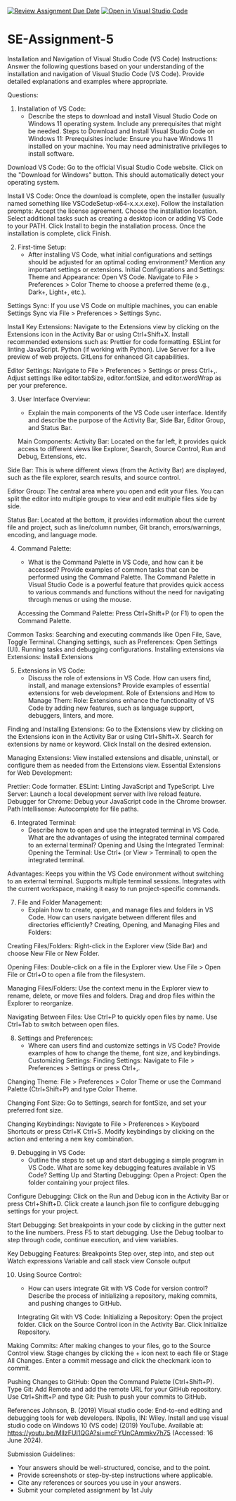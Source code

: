 [![Review Assignment Due Date](https://classroom.github.com/assets/deadline-readme-button-22041afd0340ce965d47ae6ef1cefeee28c7c493a6346c4f15d667ab976d596c.svg)](https://classroom.github.com/a/XoLGRbHq)
[![Open in Visual Studio Code](https://classroom.github.com/assets/open-in-vscode-2e0aaae1b6195c2367325f4f02e2d04e9abb55f0b24a779b69b11b9e10269abc.svg)](https://classroom.github.com/online_ide?assignment_repo_id=15284069&assignment_repo_type=AssignmentRepo)
# SE-Assignment-5
Installation and Navigation of Visual Studio Code (VS Code)
 Instructions:
Answer the following questions based on your understanding of the installation and navigation of Visual Studio Code (VS Code). Provide detailed explanations and examples where appropriate.

 Questions:

1. Installation of VS Code:
   - Describe the steps to download and install Visual Studio Code on Windows 11 operating system. Include any prerequisites that might be needed.
   Steps to Download and Install Visual Studio Code on Windows 11:
Prerequisites include:
Ensure you have Windows 11 installed on your machine.
You may need administrative privileges to install software.

Download VS Code:
Go to the official Visual Studio Code website.
Click on the "Download for Windows" button. This should automatically detect your operating system.

Install VS Code:
Once the download is complete, open the installer (usually named something like VSCodeSetup-x64-x.x.x.exe).
Follow the installation prompts:
Accept the license agreement.
Choose the installation location.
Select additional tasks such as creating a desktop icon or adding VS Code to your PATH.
Click Install to begin the installation process.
Once the installation is complete, click Finish.

2. First-time Setup:
   - After installing VS Code, what initial configurations and settings should be adjusted for an optimal coding environment? Mention any important settings or extensions.
   Initial Configurations and Settings:
Theme and Appearance:
Open VS Code.
Navigate to File > Preferences > Color Theme to choose a preferred theme (e.g., Dark+, Light+, etc.).

Settings Sync:
If you use VS Code on multiple machines, you can enable Settings Sync via File > Preferences > Settings Sync.

Install Key Extensions:
Navigate to the Extensions view by clicking on the Extensions icon in the Activity Bar or using Ctrl+Shift+X.
Install recommended extensions such as:
Prettier for code formatting.
ESLint for linting JavaScript.
Python (if working with Python).
Live Server for a live preview of web projects.
GitLens for enhanced Git capabilities.

Editor Settings:
Navigate to File > Preferences > Settings or press Ctrl+,.
Adjust settings like editor.tabSize, editor.fontSize, and editor.wordWrap as per your preference.

3. User Interface Overview:
   - Explain the main components of the VS Code user interface. Identify and describe the purpose of the Activity Bar, Side Bar, Editor Group, and Status Bar.

   Main Components:
Activity Bar:
Located on the far left, it provides quick access to different views like Explorer, Search, Source Control, Run and Debug, Extensions, etc.

Side Bar:
This is where different views (from the Activity Bar) are displayed, such as the file explorer, search results, and source control.

Editor Group:
The central area where you open and edit your files. You can split the editor into multiple groups to view and edit multiple files side by side.

Status Bar:
Located at the bottom, it provides information about the current file and project, such as line/column number, Git branch, errors/warnings, encoding, and language mode.

4. Command Palette:
   - What is the Command Palette in VS Code, and how can it be accessed? Provide examples of common tasks that can be performed using the Command Palette.
   The Command Palette in Visual Studio Code is a powerful feature that provides quick access to various commands and functions without the need for navigating through menus or using the mouse. 

   Accessing the Command Palette:
Press Ctrl+Shift+P (or F1) to open the Command Palette.

Common Tasks:
Searching and executing commands like Open File, Save, Toggle Terminal.
Changing settings, such as Preferences: Open Settings (UI).
Running tasks and debugging configurations.
Installing extensions via Extensions: Install Extensions

5. Extensions in VS Code:
   - Discuss the role of extensions in VS Code. How can users find, install, and manage extensions? Provide examples of essential extensions for web development.
   Role of Extensions and How to Manage Them:
Role:
Extensions enhance the functionality of VS Code by adding new features, such as language support, debuggers, linters, and more.

Finding and Installing Extensions:
Go to the Extensions view by clicking on the Extensions icon in the Activity Bar or using Ctrl+Shift+X.
Search for extensions by name or keyword.
Click Install on the desired extension.

Managing Extensions:
View installed extensions and disable, uninstall, or configure them as needed from the Extensions view.
Essential Extensions for Web Development:

Prettier: Code formatter.
ESLint: Linting JavaScript and TypeScript.
Live Server: Launch a local development server with live reload feature.
Debugger for Chrome: Debug your JavaScript code in the Chrome browser.
Path Intellisense: Autocomplete for file paths.

6. Integrated Terminal:
   - Describe how to open and use the integrated terminal in VS Code. What are the advantages of using the integrated terminal compared to an external terminal?
   Opening and Using the Integrated Terminal:
Opening the Terminal:
Use Ctrl+ (or View > Terminal) to open the integrated terminal.

Advantages:
Keeps you within the VS Code environment without switching to an external terminal.
Supports multiple terminal sessions.
Integrates with the current workspace, making it easy to run project-specific commands.

7. File and Folder Management:
   - Explain how to create, open, and manage files and folders in VS Code. How can users navigate between different files and directories efficiently?
   Creating, Opening, and Managing Files and Folders:

Creating Files/Folders:
Right-click in the Explorer view (Side Bar) and choose New File or New Folder.

Opening Files:
Double-click on a file in the Explorer view.
Use File > Open File or Ctrl+O to open a file from the filesystem.

Managing Files/Folders:
Use the context menu in the Explorer view to rename, delete, or move files and folders.
Drag and drop files within the Explorer to reorganize.

Navigating Between Files:
Use Ctrl+P to quickly open files by name.
Use Ctrl+Tab to switch between open files.

8. Settings and Preferences:
   - Where can users find and customize settings in VS Code? Provide examples of how to change the theme, font size, and keybindings.
   Customizing Settings:
Finding Settings:
Navigate to File > Preferences > Settings or press Ctrl+,.

Changing Theme:
File > Preferences > Color Theme or use the Command Palette (Ctrl+Shift+P) and type Color Theme.

Changing Font Size:
Go to Settings, search for fontSize, and set your preferred font size.

Changing Keybindings:
Navigate to File > Preferences > Keyboard Shortcuts or press Ctrl+K Ctrl+S.
Modify keybindings by clicking on the action and entering a new key combination.

9. Debugging in VS Code:
   - Outline the steps to set up and start debugging a simple program in VS Code. What are some key debugging features available in VS Code?
   Setting Up and Starting Debugging:
Open a Project:
Open the folder containing your project files.

Configure Debugging:
Click on the Run and Debug icon in the Activity Bar or press Ctrl+Shift+D.
Click create a launch.json file to configure debugging settings for your project.

Start Debugging:
Set breakpoints in your code by clicking in the gutter next to the line numbers.
Press F5 to start debugging.
Use the Debug toolbar to step through code, continue execution, and view variables.

Key Debugging Features:
Breakpoints
Step over, step into, and step out
Watch expressions
Variable and call stack view
Console output

10. Using Source Control:
    - How can users integrate Git with VS Code for version control? Describe the process of initializing a repository, making commits, and pushing changes to GitHub.

    Integrating Git with VS Code:
Initializing a Repository:
Open the project folder.
Click on the Source Control icon in the Activity Bar.
Click Initialize Repository.

Making Commits:
After making changes to your files, go to the Source Control view.
Stage changes by clicking the + icon next to each file or Stage All Changes.
Enter a commit message and click the checkmark icon to commit.

Pushing Changes to GitHub:
Open the Command Palette (Ctrl+Shift+P).
Type Git: Add Remote and add the remote URL for your GitHub repository.
Use Ctrl+Shift+P and type Git: Push to push your commits to GitHub.

References 
Johnson, B. (2019) Visual studio code: End-to-end editing and debugging tools for web developers. INpolis, IN: Wiley. 
Install and use visual studio code on Windows 10 (VS code) (2019) YouTube. Available at: https://youtu.be/MlIzFUI1QGA?si=mcFYUnCAmmkv7h75 (Accessed: 16 June 2024). 

 Submission Guidelines:
- Your answers should be well-structured, concise, and to the point.
- Provide screenshots or step-by-step instructions where applicable.
- Cite any references or sources you use in your answers.
- Submit your completed assignment by 1st July 

